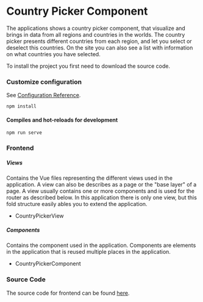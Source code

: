 # Country Picker Component
The applications shows a country picker component, that visualize and brings in data from all regions and countries in the worlds. The country picker presents different countries from each region, and let you select or deselect this countries. On the site you can also see a list with information on what countries you have selected.  

To install the project you first need to download the source code.
### Customize configuration
See [Configuration Reference](https://cli.vuejs.org/config/).

```
npm install
```

#### Compiles and hot-reloads for development
```
npm run serve
```

### Frontend

##### Views
Contains the Vue files representing the different views used in the application. A view can also be describes as a page or the "base layer" of a page. A view usually contains one or more components and is used for the router as described below. In this application there is only one view, but this fold structure easily ables you to extend the application. 
* CountryPickerView

##### Components
Contains the component used in the application. Components are elements in the application that is reused multiple places in the application.
* CountryPickerComponent

### Source Code
The source code for frontend can be found [here](https://github.com/vildegylterud/countrypicker).<br>
